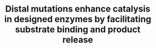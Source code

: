 ---
title: "Distal mutations enhance catalysis in designed enzymes by facilitating substrate binding and product release"
authors: "Zarific N, **Asthana P**, Doustmohammadi H, Klaus C, Sanchez J, Hunt SE, Rakotoharisoa RV, Osuna S, **Fraser JS**, Chica RA"
journal: Nature Communications
biorxiv_version: "2025.02.21.639315v1"
pub_date: "2025-09-30" #Date of publication. Change from Biorxiv date to Journal date once accepted
image: "/static/img/pub/2025_zarifi.png"
pdbs:
  - 8FMC
  - 8FOQ
  - 8FMD
  - 8FOR
  - 8FME
  - 8FOS
pmid: "41027962"
pmcid: "PMC12484545"
# pdf: ""
links:
- name: Chica lab @ University of Ottawa
  url: https://mysite.science.uottawa.ca/rchica/
- name: "Bluetorial Link"
  url: https://bsky.app/profile/chicalab.bsky.social/post/3ljavjjzfxk2e
---